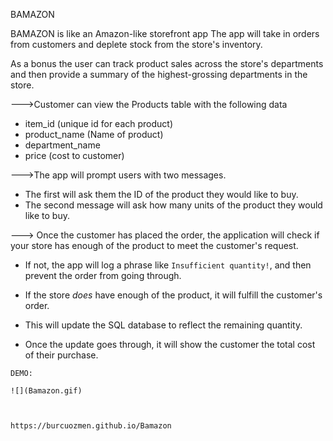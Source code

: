 BAMAZON

BAMAZON is like an Amazon-like storefront app
The app will take in orders from customers and deplete stock from the store's inventory. 

As a bonus the user can track product sales across the store's departments and then provide a summary of the highest-grossing departments in the store.





<!--Customer View --!>

--->Customer can view the Products table with the following data

   * item_id (unique id for each product)
   * product_name (Name of product)
   * department_name
   * price (cost to customer)
  
   
--->The app will prompt users with two messages.   
   
   * The first will ask them the ID of the product they would like to buy.
   * The second message will ask how many units of the product they would like to buy.

---> Once the customer has placed the order, the application will check if your store has enough of the product to meet the      customer's request.

   * If not, the app will log a phrase like `Insufficient quantity!`, and then prevent the order from going through.

   * If the store _does_ have enough of the product, it will fulfill the customer's order.
   * This will update the SQL database to reflect the remaining quantity.
   * Once the update goes through, it will show the customer the total cost of their purchase.
 
    DEMO:

    ![](Bamazon.gif)


      
    https://burcuozmen.github.io/Bamazon 
   
   





  







  




